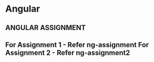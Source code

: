 # Angular 
ANGULAR ASSIGNMENT
------------------------------------------
For Assignment 1 - Refer ng-assignment
For Assignment 2 - Refer ng-assignment2
------------------------------------------
